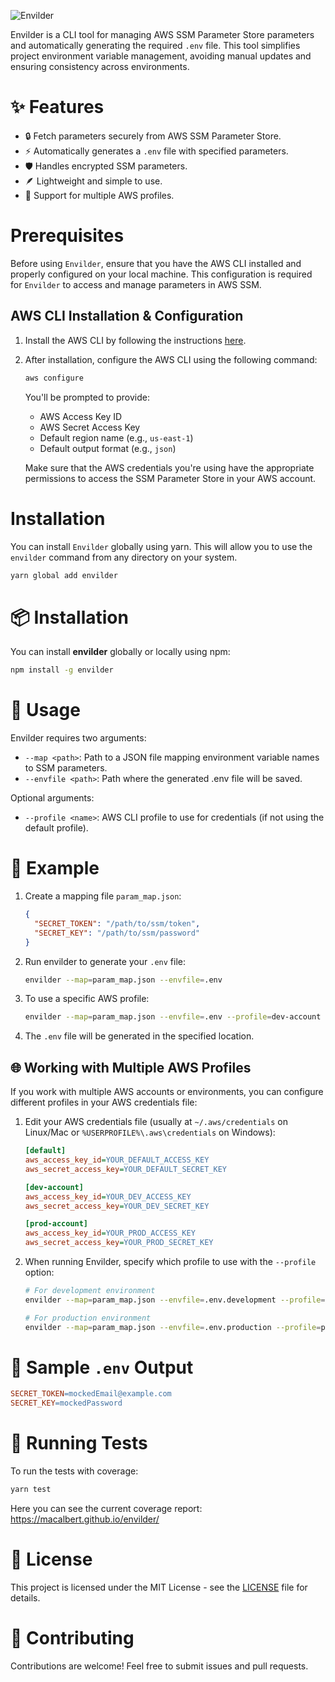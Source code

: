 ![Envilder](https://github.com/user-attachments/assets/f646a3e7-6ae2-4f3b-8f51-3807067fc99c)

Envilder is a CLI tool for managing AWS SSM Parameter Store parameters and automatically generating the required
`.env` file. This tool simplifies project environment variable management, avoiding manual updates and ensuring
consistency across environments.

# ✨ Features

- 🔒 Fetch parameters securely from AWS SSM Parameter Store.
- ⚡ Automatically generates a `.env` file with specified parameters.
- 🛡️ Handles encrypted SSM parameters.
- 🪶 Lightweight and simple to use.
- 🔄 Support for multiple AWS profiles.

# Prerequisites

Before using `Envilder`, ensure that you have the AWS CLI installed and properly configured on your local
machine. This configuration is required for `Envilder` to access and manage parameters in AWS SSM.

## AWS CLI Installation & Configuration

1. Install the AWS CLI by following the instructions [here](https://docs.aws.amazon.com/cli/latest/userguide/getting-started-install.html).
2. After installation, configure the AWS CLI using the following command:

    ```bash
    aws configure
    ```

    You'll be prompted to provide:
    - AWS Access Key ID
    - AWS Secret Access Key
    - Default region name (e.g., `us-east-1`)
    - Default output format (e.g., `json`)

   Make sure that the AWS credentials you're using have the appropriate permissions to access the SSM Parameter
   Store in your AWS account.

# Installation

You can install `Envilder` globally using yarn. This will allow you to use the `envilder` command from any
directory on your system.

```bash
yarn global add envilder
```

# 📦 Installation

You can install **envilder** globally or locally using npm:

```bash
npm install -g envilder
```

# 🚀 Usage

Envilder requires two arguments:

- `--map <path>`: Path to a JSON file mapping environment variable names to SSM parameters.
- `--envfile <path>`: Path where the generated .env file will be saved.

Optional arguments:

- `--profile <name>`: AWS CLI profile to use for credentials (if not using the default profile).

# 🔧 Example

1. Create a mapping file `param_map.json`:

    ```json
    {
      "SECRET_TOKEN": "/path/to/ssm/token",
      "SECRET_KEY": "/path/to/ssm/password"
    }
    ```

2. Run envilder to generate your `.env` file:

    ```bash
    envilder --map=param_map.json --envfile=.env
    ```

3. To use a specific AWS profile:

    ```bash
    envilder --map=param_map.json --envfile=.env --profile=dev-account
    ```

4. The `.env` file will be generated in the specified location.

## 🌐 Working with Multiple AWS Profiles

If you work with multiple AWS accounts or environments, you can configure different profiles in your AWS credentials file:

1. Edit your AWS credentials file (usually at `~/.aws/credentials` on Linux/Mac or `%USERPROFILE%\.aws\credentials` on Windows):

    ```ini
    [default]
    aws_access_key_id=YOUR_DEFAULT_ACCESS_KEY
    aws_secret_access_key=YOUR_DEFAULT_SECRET_KEY

    [dev-account]
    aws_access_key_id=YOUR_DEV_ACCESS_KEY
    aws_secret_access_key=YOUR_DEV_SECRET_KEY

    [prod-account]
    aws_access_key_id=YOUR_PROD_ACCESS_KEY
    aws_secret_access_key=YOUR_PROD_SECRET_KEY
    ```

2. When running Envilder, specify which profile to use with the `--profile` option:

    ```bash
    # For development environment
    envilder --map=param_map.json --envfile=.env.development --profile=dev-account

    # For production environment
    envilder --map=param_map.json --envfile=.env.production --profile=prod-account
    ```

# 📂 Sample `.env` Output

```makefile
SECRET_TOKEN=mockedEmail@example.com
SECRET_KEY=mockedPassword
```

# 🧪 Running Tests

To run the tests with coverage:

```bash
yarn test
```

Here you can see the current coverage report: <https://macalbert.github.io/envilder/>

# 📝 License

This project is licensed under the MIT License - see the [LICENSE](./LICENSE) file for details.

# 🙌 Contributing

Contributions are welcome! Feel free to submit issues and pull requests.
